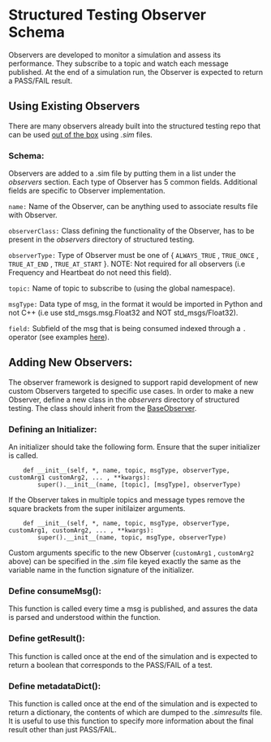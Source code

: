 # Structured Testing Observer Schema

Observers are developed to monitor a simulation and assess its performance. They subscribe to a topic and watch each message published. At the end of a simulation run, the Observer is expected to return a PASS/FAIL result.

## Using Existing Observers

There are many observers already built into the structured testing repo that can be used [out of the box](SampleObservers.md) using _.sim_ files.

### Schema:

Observers are added to a .sim file by putting them in a list under the _observers_ section. Each type of Observer has 5 common fields. Additional fields are specific to Observer implementation.

`name:` Name of the Observer, can be anything used to associate results file with Observer.

`observerClass:` Class defining the functionality of the Observer, has to be present in the _observers_ directory of structured testing.

`observerType:` Type of Observer must be one of { `ALWAYS_TRUE` , `TRUE_ONCE` , `TRUE_AT_END` , `TRUE_AT_START` }. NOTE: Not required for all observers (i.e Frequency and Heartbeat do not need this field).

`topic:` Name of topic to subscribe to (using the global namespace).

`msgType:` Data type of msg, in the format it would be imported in Python and not C++ (i.e use std_msgs.msg.Float32 and NOT std_msgs/Float32). 

`field:` Subfield of the msg that is being consumed indexed through a `.` operator (see examples [here](SampleObservers.md)).


## Adding New Observers:

The observer framework is designed to support rapid development of new custom Observers targeted to specific use cases. In order to
make a new Observer, define a new class in the _observers_ directory of structured testing. The class should inherit from the [BaseObserver](./../structured_testing/observers/base_observer.py).

### Defining an Initializer:

An initializer should take the following form. Ensure that the super initializer is called.
```
    def __init__(self, *, name, topic, msgType, observerType, customArg1 customArg2, ... , **kwargs):
        super().__init__(name, [topic], [msgType], observerType)
```

If the Observer takes in multiple topics and message types remove the square brackets from the super initilaizer arguments.
```
    def __init__(self, *, name, topic, msgType, observerType, customArg1, customArg2, ... , **kwargs):
        super().__init__(name, topic, msgType, observerType)
```

Custom arguments specific to the new Observer (`customArg1` , `customArg2` above) can be specified in the _.sim_ file keyed exactly the same as the variable name in the function signature of the initializer.

### Define consumeMsg():
This function is called every time a msg is published, and assures the data is parsed and understood within the function. 

### Define getResult():
This function is called once at the end of the simulation and is expected to return a boolean that corresponds to the PASS/FAIL of a test. 

### Define metadataDict():
This function is called once at the end of the simulation and is expected to return a dictionary, the contents of which are dumped to
the _.simresults_ file. It is useful to use this function to specify more information about the final result other than just PASS/FAIL.